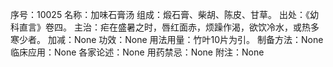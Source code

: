 序号：10025
名称：加味石膏汤
组成：煅石膏、柴胡、陈皮、甘草。
出处：《幼科直言》卷四。
主治：疟在盛暑之时，唇红面赤，烦躁作渴，欲饮冷水，或热多寒少者。
加减：None
功效：None
用法用量：竹叶10片为引。
制备方法：None
临床应用：None
各家论述：None
用药禁忌：None
附注：None
